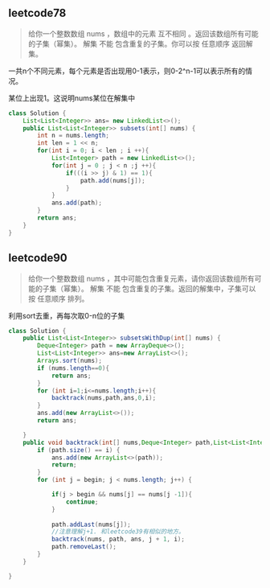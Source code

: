  ## leetcode78

> 给你一个整数数组 nums ，数组中的元素 互不相同 。返回该数组所有可能的子集（幂集）。
> 解集 不能 包含重复的子集。你可以按 任意顺序 返回解集。

一共n个不同元素，每个元素是否出现用0-1表示，则0-2^n-1可以表示所有的情况。

某位上出现1。这说明nums某位在解集中
```java
class Solution {
    List<List<Integer>> ans= new LinkedList<>();
    public List<List<Integer>> subsets(int[] nums) {
        int n = nums.length;
        int len = 1 << n;
        for(int i = 0; i < len ; i ++){
            List<Integer> path = new LinkedList<>();
            for(int j = 0 ; j < n ;j ++){
                if(((i >> j) & 1) == 1){
                    path.add(nums[j]);
                }
            }
            ans.add(path);
        }
        return ans;
    }
}
```

## leetcode90
> 给你一个整数数组 nums ，其中可能包含重复元素，请你返回该数组所有可能的子集（幂集）。
> 解集 不能 包含重复的子集。返回的解集中，子集可以按 任意顺序 排列。

利用sort去重，再每次取0-n位的子集
```java
class Solution {
    public List<List<Integer>> subsetsWithDup(int[] nums) {
        Deque<Integer> path = new ArrayDeque<>();
        List<List<Integer>> ans=new ArrayList<>();
        Arrays.sort(nums);
        if (nums.length==0){
            return ans;
        }
        for (int i=1;i<=nums.length;i++){
            backtrack(nums,path,ans,0,i);
        }
        ans.add(new ArrayList<>());
        return ans;

    }
    public void backtrack(int[] nums,Deque<Integer> path,List<List<Integer>> ans,int begin,int i ) {
        if (path.size() == i) {
            ans.add(new ArrayList<>(path));
            return;
        }
        for (int j = begin; j < nums.length; j++) {

            if(j > begin && nums[j] == nums[j -1]){
                continue;
            }
            
            path.addLast(nums[j]);
            //注意理解j+1. 和leetcode39有相似的地方。
            backtrack(nums, path, ans, j + 1, i);
            path.removeLast();
        }
    }

}
```


